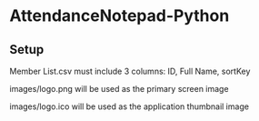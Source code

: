 # AttendanceNotepad-Python

## Setup
Member List.csv must include 3 columns: ID, Full Name, sortKey

images/logo.png will be used as the primary screen image

images/logo.ico will be used as the application thumbnail image
